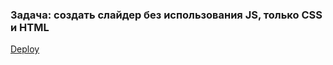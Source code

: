 ### Задача: создать слайдер без использования JS, только CSS и HTML

[Deploy](https://liayai.github.io/cssMemeSlider/cssMemeSlider/index.html)
